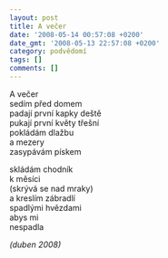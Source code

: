 ```yaml
---
layout: post
title: A večer
date: '2008-05-14 00:57:08 +0200'
date_gmt: '2008-05-13 22:57:08 +0200'
category: podvědomí
tags: []
comments: []
---
```

<p>A večer<br />
sedím před domem<br />
padají první kapky deště<br />
pukají první květy třešní<br />
pokládám dlažbu<br />
a mezery<br />
zasypávám pískem</p>
<p>skládám chodník<br />
k měsíci<br />
(skrývá se nad mraky)<br />
a kreslím zábradlí<br />
spadlými hvězdami<br />
abys mi<br />
nespadla</p>
<p><em>(duben 2008)</em></p>
